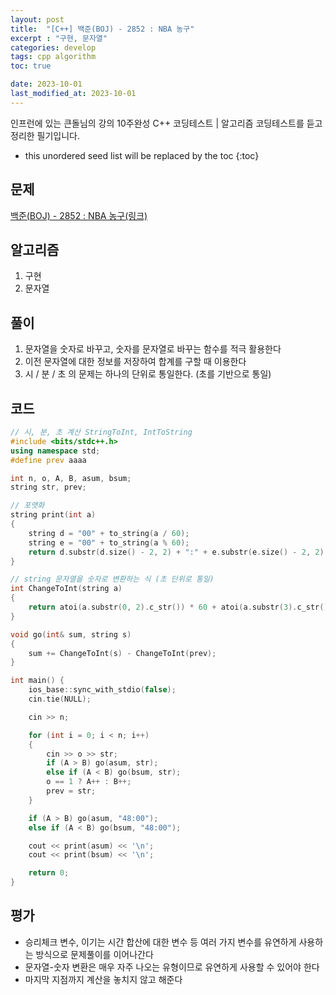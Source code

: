```yaml
---
layout: post
title:  "[C++] 백준(BOJ) - 2852 : NBA 농구"
excerpt : "구현, 문자열"
categories: develop
tags: cpp algorithm
toc: true

date: 2023-10-01
last_modified_at: 2023-10-01
---
```

> <span style="font-size: 80%">
인프런에 있는 큰돌님의 강의 10주완성 C++ 코딩테스트 | 알고리즘 코딩테스트를 듣고 정리한 필기입니다.</span>

<!--more-->

* this unordered seed list will be replaced by the toc
{:toc}

## 문제 

[백준(BOJ) - 2852 : NBA 농구(링크)](https://www.acmicpc.net/problem/2852)

## 알고리즘

  1. 구현
  2. 문자열

## 풀이

  1. 문자열을 숫자로 바꾸고, 숫자를 문자열로 바꾸는 함수를 적극 활용한다
  2. 이전 문자열에 대한 정보를 저장하여 합계를 구할 때 이용한다
  3. 시 / 분 / 초 의 문제는 하나의 단위로 통일한다. (초를 기반으로 통일)

## 코드  

```cpp
// 시, 분, 초 계산 StringToInt, IntToString
#include <bits/stdc++.h>
using namespace std;
#define prev aaaa

int n, o, A, B, asum, bsum;
string str, prev;

// 포맷화
string print(int a)
{
    string d = "00" + to_string(a / 60);
    string e = "00" + to_string(a % 60);
    return d.substr(d.size() - 2, 2) + ":" + e.substr(e.size() - 2, 2);
}

// string 문자열을 숫자로 변환하는 식 (초 단위로 통일)
int ChangeToInt(string a)
{
    return atoi(a.substr(0, 2).c_str()) * 60 + atoi(a.substr(3).c_str());
}

void go(int& sum, string s)
{
    sum += ChangeToInt(s) - ChangeToInt(prev);
}

int main() {
    ios_base::sync_with_stdio(false);
    cin.tie(NULL);

    cin >> n;

    for (int i = 0; i < n; i++)
    {
        cin >> o >> str;
        if (A > B) go(asum, str);
        else if (A < B) go(bsum, str);
        o == 1 ? A++ : B++;
        prev = str;
    }

    if (A > B) go(asum, "48:00");
    else if (A < B) go(bsum, "48:00");

    cout << print(asum) << '\n';
    cout << print(bsum) << '\n';

    return 0;
}
```

## 평가  
* 승리체크 변수, 이기는 시간 합산에 대한 변수 등 여러 가지 변수를 유연하게 사용하는 방식으로 문제풀이를 이어나간다
* 문자열-숫자 변환은 매우 자주 나오는 유형이므로 유연하게 사용할 수 있어야 한다
* 마지막 지점까지 계산을 놓치지 않고 해준다